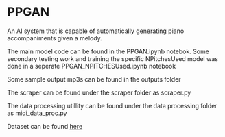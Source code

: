 # PPGAN
An AI system that is capable of automatically generating piano accompaniments given a melody.

The main model code can be found in the PPGAN.ipynb notebok.
Some secondary testing work and training the specific NPitchesUsed model was done in a seperate PPGAN_NPITCHESUsed.ipynb notebook

Some sample output mp3s can be found in the outputs folder

The scraper can be found under the scraper folder as scraper.py

The data processing utillity can be found under the data processing folder as midi_data_proc.py

Dataset can be found [here](https://drive.google.com/drive/folders/1tWdQsk9vtB-s_1TZzega2gVv2buTxpdr?usp=share_link)

